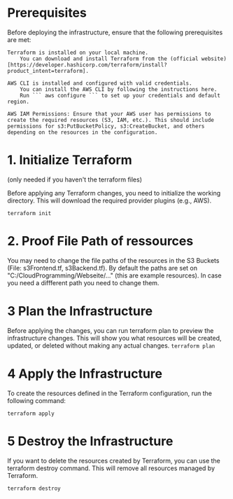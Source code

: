 # Prerequisites
Before deploying the infrastructure, ensure that the following prerequisites are met:

    Terraform is installed on your local machine.
        You can download and install Terraform from the (official website)[https://developer.hashicorp.com/terraform/install?product_intent=terraform].

    AWS CLI is installed and configured with valid credentials.
        You can install the AWS CLI by following the instructions here.
        Run ``` aws configure ``` to set up your credentials and default region.

    AWS IAM Permissions: Ensure that your AWS user has permissions to create the required resources (S3, IAM, etc.). This should include permissions for s3:PutBucketPolicy, s3:CreateBucket, and others depending on the resources in the configuration.
    
  # 1. Initialize Terraform 
  (only needed if you haven't the terraform files)

Before applying any Terraform changes, you need to initialize the working directory. This will download the required provider plugins (e.g., AWS).

``` terraform init ```
# 2. Proof File Path of ressources
You may need to change the file paths of the resources in the S3 Buckets (File: s3Frontend.tf, s3Backend.tf). By default the paths are set on "C:/CloudProgramming/Webseite/..." (this are example resources). 
In case you need a diffferent path you need to change them.

# 3 Plan the Infrastructure

Before applying the changes, you can run terraform plan to preview the infrastructure changes. This will show you what resources will be created, updated, or deleted without making any actual changes.
``` terraform plan ```

# 4 Apply the Infrastructure

To create the resources defined in the Terraform configuration, run the following command:

``` terraform apply ```
# 5 Destroy the Infrastructure

If you want to delete the resources created by Terraform, you can use the terraform destroy command. This will remove all resources managed by Terraform.

``` terraform destroy ```
